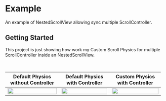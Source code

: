 # Example

An example of NestedScrollView allowing sync multiple ScrollController.

## Getting Started

This project is just showing how work my Custom Scroll Physics for multiple ScrollController inside an NestedScrollView.

<br>

| Default Physics without Controller | Default Physics with Controller | Custom Physics with Controller |
| --| --- | --- |
| <img src="https://user-images.githubusercontent.com/74125222/232683101-094b7adf-375d-40f0-bccf-971588092e30.gif" width="100%"> | <img src="https://user-images.githubusercontent.com/74125222/232683174-8f7a5017-4ca5-40ab-9dcc-d7bca973a0d5.gif" width="100%"> | <img src="https://user-images.githubusercontent.com/74125222/232683324-72927cab-84bd-4467-8054-3b07eb1418cf.gif" width="100%"> |
